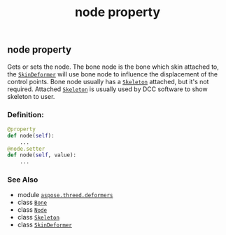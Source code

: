 ﻿---
title: node property
second_title: Aspose.3D for Python via .NET API References
description: 
type: docs
weight: 110
url: /python-net/aspose.threed.deformers/bone/node/
is_root: false
---

## node property


Gets or sets the node. The bone node is the bone which skin attached to, the [`SkinDeformer`](/3d/python-net/aspose.threed.deformers/skindeformer) will use bone node to influence the displacement of the control points.
Bone node usually has a [`Skeleton`](/3d/python-net/aspose.threed.entities/skeleton) attached, but it's not required.
Attached [`Skeleton`](/3d/python-net/aspose.threed.entities/skeleton) is usually used by DCC software to show skeleton to user.
### Definition:
```python
@property
def node(self):
    ...
@node.setter
def node(self, value):
    ...
```

### See Also
* module [`aspose.threed.deformers`](../../)
* class [`Bone`](/3d/python-net/aspose.threed.deformers/bone)
* class [`Node`](/3d/python-net/aspose.threed/node)
* class [`Skeleton`](/3d/python-net/aspose.threed.entities/skeleton)
* class [`SkinDeformer`](/3d/python-net/aspose.threed.deformers/skindeformer)
